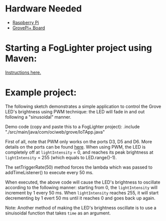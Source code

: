# Hardware Needed
- [Raspberry Pi](https://www.raspberrypi.org/)
- [GrovePi+ Board](https://www.dexterindustries.com/shop/grovepi-board/)

# Starting a FogLighter project using Maven: 
[Instructions here.](https://github.com/oci-pronghorn/FogLighter/blob/master/README.md)
 
# Example project:
 
The following sketch demonstrates a simple application to control the Grove LED's brightness using PWM technique: the LED will fade in and out following a "sinusoidal" manner.
 
Demo code (copy and paste this to a FogLighter project):
.include "./src/main/java/com/ociweb/grove/IoTApp.java"
		
First of all, note that PWM only works on the ports D3, D5 and D6. More details on the ports can be found [here](https://www.dexterindustries.com/GrovePi/engineering/port-description/). When using PWM, the LED is completely off at ```lightIntensity``` = 0, and reaches its peak brightness at ```lightIntensity``` = 255 (which equals to LED.range()-1). 

The setTriggerRate(50) method forces the lambda which was passed to addTimeListener() to execute every 50 ms. 

When executed, the above code will cause the LED's brightness to oscillate according to the following manner: starting from 0, the ```lightIntensity``` will increment by 1 every 50 ms. When ```lightIntensity``` reaches 255, it will start decrementing by 1 evert 50 ms until it reaches 0 and goes back up again. 
 
Note: Another method of making the LED's brightness oscillate is to use a sinuisoidal function that takes ```time``` as an argument.
 
 
 
 
 
 
